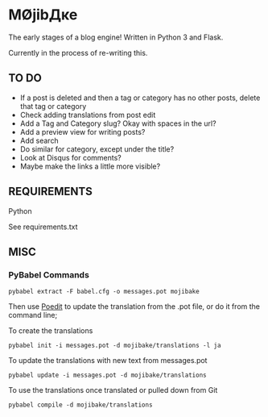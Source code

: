 ﻿MØjibДĸe
================================

The early stages of a blog engine!
Written in Python 3 and Flask.

Currently in the process of re-writing this.

TO DO
-------------------------
- If a post is deleted and then a tag or category has no other posts, delete that tag or category
- Check adding translations from post edit
- Add a Tag and Category slug? Okay with spaces in the url?
- Add a preview view for writing posts?
- Add search
- Do similar for category, except under the title?
- Look at Disqus for comments?
- Maybe make the links a little more visible?

REQUIREMENTS
-------------------------

Python

See requirements.txt

MISC
-------------------------

### PyBabel Commands ###
    pybabel extract -F babel.cfg -o messages.pot mojibake

Then use [Poedit](http://poedit.net/) to update the translation from the .pot file, or do it from the command line;

To create the translations

    pybabel init -i messages.pot -d mojibake/translations -l ja

To update the translations with new text from messages.pot

    pybabel update -i messages.pot -d mojibake/translations

To use the translations once translated or pulled down from Git

    pybabel compile -d mojibake/translations
